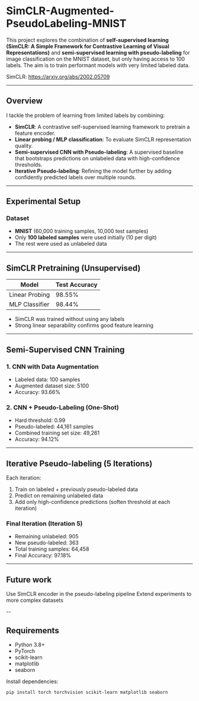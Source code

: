 # SimCLR-Augmented-PseudoLabeling-MNIST

This project explores the combination of **self-supervised learning (SimCLR: A Simple Framework for Contrastive Learning of Visual Representations)** and **semi-supervised learning with pseudo-labeling** for image classification on the MNIST dataset, but only having access to 100 labels. The aim is to train performant models with very limited labeled data. 

SimCLR: https://arxiv.org/abs/2002.05709


---

## Overview

I tackle the problem of learning from limited labels by combining:
- **SimCLR**: A contrastive self-supervised learning framework to pretrain a feature encoder.
- **Linear probing / MLP classification**: To evaluate SimCLR representation quality.
- **Semi-supervised CNN with Pseudo-labeling**: A supervised baseline that bootstraps predictions on unlabeled data with high-confidence thresholds.
- **Iterative Pseudo-labeling**: Refining the model further by adding confidently predicted labels over multiple rounds.

---

## Experimental Setup

### Dataset
- **MNIST** (60,000 training samples, 10,000 test samples)
- Only **100 labeled samples** were used initially (10 per digit)
- The rest were used as unlabeled data

---

## SimCLR Pretraining (Unsupervised)

| Model           | Test Accuracy |
|----------------|----------------|
| Linear Probing | 98.55%         |
| MLP Classifier | 98.44%         |

- SimCLR was trained without using any labels
- Strong linear separability confirms good feature learning

---

## Semi-Supervised CNN Training

### 1. CNN with Data Augmentation
- Labeled data: 100 samples
- Augmented dataset size: 5100
- Accuracy: 93.66%

### 2. CNN + Pseudo-Labeling (One-Shot)
- Hard threshold: 0.99
- Pseudo-labeled: 44,161 samples
- Combined training set size: 49,261
- Accuracy: 94.12%

---

## Iterative Pseudo-labeling (5 Iterations)

Each iteration:
1. Train on labeled + previously pseudo-labeled data
2. Predict on remaining unlabeled data
3. Add only high-confidence predictions (soften threshold at each iteration)

### Final Iteration (Iteration 5)
- Remaining unlabeled: 905
- New pseudo-labeled: 363
- Total training samples: 64,458
- Final Accuracy: 97.18%

---
## Future work

Use SimCLR encoder in the pseudo-labeling pipeline
Extend experiments to more complex datasets

-- 

## Requirements

- Python 3.8+
- PyTorch
- scikit-learn
- matplotlib
- seaborn

Install dependencies:
```bash
pip install torch torchvision scikit-learn matplotlib seaborn
